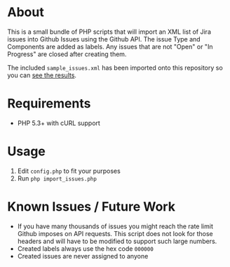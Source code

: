 About
=====

This is a small bundle of PHP scripts that will import an XML list of Jira issues into Github Issues using the Github API. The issue Type and Components are added as labels. Any issues that are not "Open" or "In Progress" are closed after creating them.

The included `sample_issues.xml` has been imported onto this repository so you can [see the results](https://github.com/noahm/Jira2Github/issues?labels=Sample+Issues).

Requirements
============

* PHP 5.3+ with cURL support

Usage
=====

1. Edit `config.php` to fit your purposes
2. Run `php import_issues.php`

Known Issues / Future Work
==========================

* If you have many thousands of issues you might reach the rate limit Github imposes on API requests. This script does not look for those headers and will have to be modified to support such large numbers.
* Created labels always use the hex code `000000`
* Created issues are never assigned to anyone
